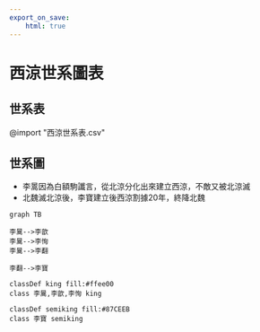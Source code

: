 ```yaml
---
export_on_save:
    html: true
---
```


# 西涼世系圖表

## 世系表

@import "西涼世系表.csv"

## 世系圖

- 李暠因為白額駒讖言，從北涼分化出來建立西涼，不敵又被北涼滅
- 北魏滅北涼後，李寶建立後西涼割據20年，終降北魏

```mermaid
graph TB

李暠-->李歆
李暠-->李恂
李暠-->李翻

李翻-->李寶

classDef king fill:#ffee00
class 李暠,李歆,李恂 king

classDef semiking fill:#87CEEB
class 李寶 semiking
```